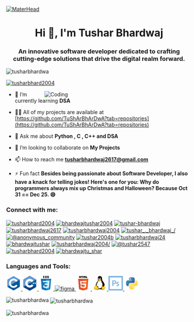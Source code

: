 [![MaterHead](https://qrangers.com/wp-content/uploads/2021/09/Banner-Introduction-to-3D-Animation.png)](https://tusharshukla.io)
<h1 align="center">Hi 👋, I'm Tushar Bhardwaj </h1>
<h3 align="center">An innovative software developer dedicated to crafting cutting-edge solutions that drive the digital realm forward.</h3>

<p align="left"> <img src="https://komarev.com/ghpvc/?username=tusharbhardwa&label=Profile%20views&color=0e75b6&style=flat" alt="tusharbhardwa" /> </p>

<p align="left"> <a href="https://twitter.com/tusharbhard2004" target="blank"><img src="https://img.shields.io/twitter/follow/tusharbhard2004?logo=twitter&style=for-the-badge" alt="tusharbhard2004" /></a> </p>
<img align="right" alt="Coding" width="400" src="https://cdn.dribbble.com/users/1162077/screenshots/3848914/programmer.gif">

- 🌱 I’m currently learning **DSA**

- 👨‍💻 All of my projects are available at [https://github.com/TuShArBhArDwA?tab=repositories](https://github.com/TuShArBhArDwA?tab=repositories)

- 💬 Ask me about **Python , C , C++ and DSA**

- 👯 I’m looking to collaborate on **My Projects**

- 📫 How to reach me **tusharbhardwaj2617@gmail.com**

- ⚡ Fun fact **Besides being passionate about Software Developer, I also have a knack for telling jokes! Here's one for you: Why do programmers always mix up Christmas and Halloween?
   Because Oct 31 == Dec 25.
 😄**

<h3 align="left">Connect with me:</h3>
<p align="left">
<a href="https://twitter.com/tusharbhard2004" target="blank"><img align="center" src="https://raw.githubusercontent.com/rahuldkjain/github-profile-readme-generator/master/src/images/icons/Social/twitter.svg" alt="tusharbhard2004" height="30" width="40" /></a>
<a href="https://linkedin.com/in/bhardwajtushar2004" target="blank"><img align="center" src="https://raw.githubusercontent.com/rahuldkjain/github-profile-readme-generator/master/src/images/icons/Social/linked-in-alt.svg" alt="bhardwajtushar2004" height="30" width="40" /></a>
<a href="https://stackoverflow.com/users/tushar-bhardwaj" target="blank"><img align="center" src="https://raw.githubusercontent.com/rahuldkjain/github-profile-readme-generator/master/src/images/icons/Social/stack-overflow.svg" alt="tushar-bhardwaj" height="30" width="40" /></a>
<a href="https://codesandbox.com/tusharbhardwaj2617" target="blank"><img align="center" src="https://raw.githubusercontent.com/rahuldkjain/github-profile-readme-generator/master/src/images/icons/Social/codesandbox.svg" alt="tusharbhardwaj2617" height="30" width="40" /></a>
<a href="https://kaggle.com/tusharbhardwaj2004" target="blank"><img align="center" src="https://raw.githubusercontent.com/rahuldkjain/github-profile-readme-generator/master/src/images/icons/Social/kaggle.svg" alt="tusharbhardwaj2004" height="30" width="40" /></a>
<a href="https://instagram.com/tushar_._bhardwaj_/" target="blank"><img align="center" src="https://raw.githubusercontent.com/rahuldkjain/github-profile-readme-generator/master/src/images/icons/Social/instagram.svg" alt="tushar_._bhardwaj_/" height="30" width="40" /></a>
<a href="https://www.youtube.com/@Anonymous_Community" target="blank"><img align="center" src="https://raw.githubusercontent.com/rahuldkjain/github-profile-readme-generator/master/src/images/icons/Social/youtube.svg" alt="@anonymous_community" height="30" width="40" /></a>
<a href="https://www.codechef.com/users/tushar2004b" target="blank"><img align="center" src="https://cdn.jsdelivr.net/npm/simple-icons@3.1.0/icons/codechef.svg" alt="tushar2004b" height="30" width="40" /></a>
<a href="https://www.hackerrank.com/tusharbhardwaj24" target="blank"><img align="center" src="https://raw.githubusercontent.com/rahuldkjain/github-profile-readme-generator/master/src/images/icons/Social/hackerrank.svg" alt="tusharbhardwaj24" height="30" width="40" /></a>
<a href="https://codeforces.com/profile/bhardwajtushar" target="blank"><img align="center" src="https://raw.githubusercontent.com/rahuldkjain/github-profile-readme-generator/master/src/images/icons/Social/codeforces.svg" alt="bhardwajtushar" height="30" width="40" /></a>
<a href="https://www.leetcode.com/tusharbhardwaj2004/" target="blank"><img align="center" src="https://raw.githubusercontent.com/rahuldkjain/github-profile-readme-generator/master/src/images/icons/Social/leet-code.svg" alt="tusharbhardwaj2004/" height="30" width="40" /></a>
<a href="https://www.hackerearth.com/@tushar2547" target="blank"><img align="center" src="https://raw.githubusercontent.com/rahuldkjain/github-profile-readme-generator/master/src/images/icons/Social/hackerearth.svg" alt="@tushar2547" height="30" width="40" /></a>
<a href="https://auth.geeksforgeeks.org/user/tusharbhard2004" target="blank"><img align="center" src="https://raw.githubusercontent.com/rahuldkjain/github-profile-readme-generator/master/src/images/icons/Social/geeks-for-geeks.svg" alt="tusharbhard2004" height="30" width="40" /></a>
<a href="https://www.topcoder.com/members/bhardwajtu_shar" target="blank"><img align="center" src="https://raw.githubusercontent.com/rahuldkjain/github-profile-readme-generator/master/src/images/icons/Social/topcoder.svg" alt="bhardwajtu_shar" height="30" width="40" /></a>
</p>

<h3 align="left">Languages and Tools:</h3>
<p align="left"> <a href="https://www.cprogramming.com/" target="_blank" rel="noreferrer"> <img src="https://raw.githubusercontent.com/devicons/devicon/master/icons/c/c-original.svg" alt="c" width="40" height="40"/> </a> <a href="https://www.w3schools.com/cpp/" target="_blank" rel="noreferrer"> <img src="https://raw.githubusercontent.com/devicons/devicon/master/icons/cplusplus/cplusplus-original.svg" alt="cplusplus" width="40" height="40"/> </a> <a href="https://www.w3schools.com/css/" target="_blank" rel="noreferrer"> <img src="https://raw.githubusercontent.com/devicons/devicon/master/icons/css3/css3-original-wordmark.svg" alt="css3" width="40" height="40"/> </a> <a href="https://www.figma.com/" target="_blank" rel="noreferrer"> <img src="https://www.vectorlogo.zone/logos/figma/figma-icon.svg" alt="figma" width="40" height="40"/> </a> <a href="https://www.w3.org/html/" target="_blank" rel="noreferrer"> <img src="https://raw.githubusercontent.com/devicons/devicon/master/icons/html5/html5-original-wordmark.svg" alt="html5" width="40" height="40"/> </a> <a href="https://www.linux.org/" target="_blank" rel="noreferrer"> <img src="https://raw.githubusercontent.com/devicons/devicon/master/icons/linux/linux-original.svg" alt="linux" width="40" height="40"/> </a> <a href="https://www.photoshop.com/en" target="_blank" rel="noreferrer"> <img src="https://raw.githubusercontent.com/devicons/devicon/master/icons/photoshop/photoshop-line.svg" alt="photoshop" width="40" height="40"/> </a> <a href="https://www.python.org" target="_blank" rel="noreferrer"> <img src="https://raw.githubusercontent.com/devicons/devicon/master/icons/python/python-original.svg" alt="python" width="40" height="40"/> </a> </p>

<p><img align="left" src="https://github-readme-stats.vercel.app/api/top-langs?username=tusharbhardwa&show_icons=true&locale=en&layout=compact" alt="tusharbhardwa" /></p>

<p>&nbsp;<img align="center" src="https://github-readme-stats.vercel.app/api?username=tusharbhardwa&show_icons=true&locale=en" alt="tusharbhardwa" /></p>

<p><img align="center" src="https://github-readme-streak-stats.herokuapp.com/?user=tusharbhardwa&" alt="tusharbhardwa" /></p>

